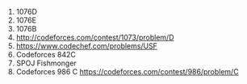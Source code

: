 1. 1076D
2. 1076E
3. 1076B
4. http://codeforces.com/contest/1073/problem/D
5. https://www.codechef.com/problems/USF
6. Codeforces 842C
7. SPOJ Fishmonger
8. Codeforces 986 C https://codeforces.com/contest/986/problem/C
